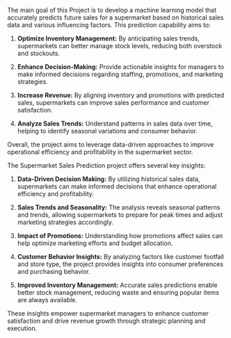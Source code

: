 The main goal of this Project is to develop a machine learning model that accurately predicts future sales for a supermarket based on historical sales data and various influencing factors. This prediction capability aims to:

1. **Optimize Inventory Management:** By anticipating sales trends, supermarkets can better manage stock levels, reducing both overstock and stockouts.

2. **Enhance Decision-Making:** Provide actionable insights for managers to make informed decisions regarding staffing, promotions, and marketing strategies.

3. **Increase Revenue:** By aligning inventory and promotions with predicted sales, supermarkets can improve sales performance and customer satisfaction.

4. **Analyze Sales Trends:** Understand patterns in sales data over time, helping to identify seasonal variations and consumer behavior.

Overall, the project aims to leverage data-driven approaches to improve operational efficiency and profitability in the supermarket sector.



The Supermarket Sales Prediction project offers several key insights:

1. **Data-Driven Decision Making:** By utilizing historical sales data, supermarkets can make informed decisions that enhance operational efficiency and profitability.

2. **Sales Trends and Seasonality:** The analysis reveals seasonal patterns and trends, allowing supermarkets to prepare for peak times and adjust marketing strategies accordingly.

3. **Impact of Promotions:** Understanding how promotions affect sales can help optimize marketing efforts and budget allocation.

4. **Customer Behavior Insights:** By analyzing factors like customer footfall and store type, the project provides insights into consumer preferences and purchasing behavior.

5. **Improved Inventory Management:** Accurate sales predictions enable better stock management, reducing waste and ensuring popular items are always available.

These insights empower supermarket managers to enhance customer satisfaction and drive revenue growth through strategic planning and execution.
